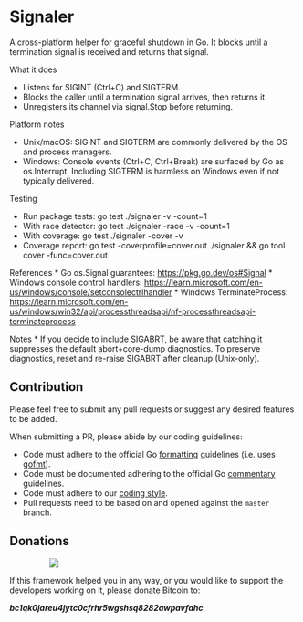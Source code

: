 # Signaler

A cross-platform helper for graceful shutdown in Go. It blocks until a termination signal is received and returns that signal.

What it does
- Listens for SIGINT (Ctrl+C) and SIGTERM.
- Blocks the caller until a termination signal arrives, then returns it.
- Unregisters its channel via signal.Stop before returning.

Platform notes
- Unix/macOS: SIGINT and SIGTERM are commonly delivered by the OS and process managers.
- Windows: Console events (Ctrl+C, Ctrl+Break) are surfaced by Go as os.Interrupt. Including SIGTERM is harmless on Windows even if not typically delivered.

Testing
- Run package tests: go test ./signaler -v -count=1
- With race detector: go test ./signaler -race -v -count=1
- With coverage: go test ./signaler -cover -v
- Coverage report: go test -coverprofile=cover.out ./signaler && go tool cover -func=cover.out

References
    * Go os.Signal guarantees: https://pkg.go.dev/os#Signal
    * Windows console control handlers: https://learn.microsoft.com/en-us/windows/console/setconsolectrlhandler
    * Windows TerminateProcess: https://learn.microsoft.com/en-us/windows/win32/api/processthreadsapi/nf-processthreadsapi-terminateprocess

Notes
    * If you decide to include SIGABRT, be aware that catching it suppresses the default abort+core-dump diagnostics. To preserve diagnostics, reset and re-raise SIGABRT after cleanup (Unix-only).

## Contribution

Please feel free to submit any pull requests or suggest any desired features to be added.

When submitting a PR, please abide by our coding guidelines:

+ Code must adhere to the official Go [formatting](https://golang.org/doc/effective_go.html#formatting) guidelines (i.e. uses [gofmt](https://golang.org/cmd/gofmt/)).
+ Code must be documented adhering to the official Go [commentary](https://golang.org/doc/effective_go.html#commentary) guidelines.
+ Code must adhere to our [coding style](https://github.com/thrasher-corp/gocryptotrader/blob/master/doc/coding_style.md).
+ Pull requests need to be based on and opened against the `master` branch.

## Donations

<img src="https://github.com/thrasher-corp/gocryptotrader/blob/master/web/src/assets/donate.png?raw=true" hspace="70">

If this framework helped you in any way, or you would like to support the developers working on it, please donate Bitcoin to:

***bc1qk0jareu4jytc0cfrhr5wgshsq8282awpavfahc***